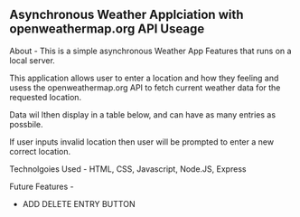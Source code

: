 ## Asynchronous Weather Applciation with openweathermap.org API Useage

About - 
This is a simple asynchronous Weather App Features that runs on a local server. 

This application allows user to enter a location and how they feeling and usess the openweathermap.org API to fetch current weather data for the requested location. 

Data wil lthen display in a table below, and can have as many entries as possbile. 

If user inputs invalid location then user will be prompted to enter a new correct location. 

Technolgoies Used - 
HTML, CSS, Javascript, Node.JS, Express

Future Features - 
- ADD DELETE ENTRY BUTTON
